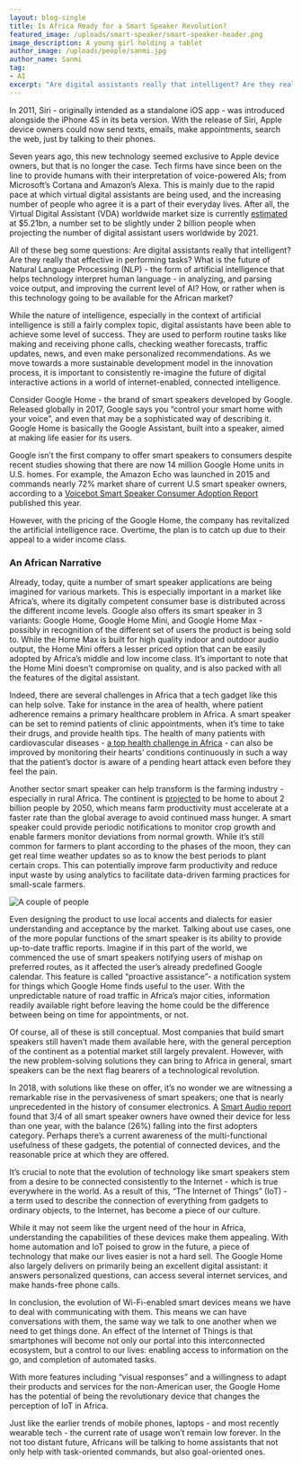 ```yaml
---
layout: blog-single
title: Is Africa Ready for a Smart Speaker Revolution?
featured_image: /uploads/smart-speaker/smart-speaker-header.png
image_description: A young girl holding a tablet
author_image: /uploads/people/sanmi.jpg
author_name: Sanmi
tag:
- AI
excerpt: "Are digital assistants really that intelligent? Are they really that effective in performing tasks? What is the future of Natural Language Processing (NLP) - the form of artificial intelligence that helps technology interpret human language - in analyzing, and parsing voice output, and improving the current level of AI?"
---
```


In 2011, Siri - originally intended as a standalone iOS app - was introduced alongside the iPhone 4S in its beta version. With the release of Siri, Apple device owners could now send texts, emails, make appointments, search the web, just by talking to their phones.

Seven years ago, this new technology seemed exclusive to Apple device owners, but that is no longer the case. Tech firms have since been on the line to provide humans with their interpretation of voice-powered AIs; from Microsoft’s Cortana and Amazon’s Alexa. This is mainly due to the rapid pace at which virtual digital assistants are being used, and the increasing number of people who agree it is a part of their everyday lives. After all, the Virtual Digital Assistant (VDA) worldwide market size is currently [estimated](https://www.statista.com/statistics/589079/worldwide-virtual-digital-assistants-consumer-market/ "estimated") at $5.21bn, a number set to be slightly under 2 billion people when projecting the number of digital assistant users worldwide by 2021.

All of these beg some questions: Are digital assistants really that intelligent? Are they really that effective in performing tasks? What is the future of Natural Language Processing (NLP) - the form of artificial intelligence that helps technology interpret human language - in analyzing, and parsing voice output, and improving the current level of AI? How, or rather when is this technology going to be available for the African market?

While the nature of intelligence, especially in the context of artificial intelligence is still a fairly complex topic, digital assistants have been able to achieve some level of success. They are used to perform routine tasks like making and receiving phone calls, checking weather forecasts, traffic updates, news, and even make personalized recommendations. As we move towards a more sustainable development model in the innovation process, it is important to consistently re-imagine the future of digital interactive actions in a world of internet-enabled, connected intelligence.

Consider Google Home - the brand of smart speakers developed by Google. Released globally in 2017, Google says you “control your smart home with your voice”, and even that may be a sophisticated way of describing it. Google Home is basically the Google Assistant, built into a speaker, aimed at making life easier for its users.

Google isn’t the first company to offer smart speakers to consumers despite recent studies showing that there are now 14 million Google Home units in U.S. homes. For example, the Amazon Echo was launched in 2015 and commands nearly 72% market share of current U.S smart speaker owners, according to a [Voicebot Smart Speaker Consumer Adoption Report](https://voicebot.ai/2018/03/08/amazon-echo-maintains-large-market-share-lead-u-s-smart-speaker-user-base/ "Voicebot Smart Speaker Consumer Adoption Report") published this year.

However, with the pricing of the Google Home, the company has revitalized the artificial intelligence race. Overtime, the plan is to catch up due to their appeal to a wider income class.

### An African Narrative

Already, today, quite a number of smart speaker applications are being imagined for various markets. This is especially important in a market like Africa’s, where its digitally competent consumer base is distributed across the different income levels. Google also offers its smart speaker in 3 variants: Google Home, Google Home Mini, and Google Home Max - possibly in recognition of the different set of users the product is being sold to. While the Home Max is built for high quality indoor and outdoor audio output, the Home Mini offers a lesser priced option that can be easily adopted by Africa’s middle and low income class. It’s important to note that the Home Mini doesn’t compromise on quality, and is also packed with all the features of the digital assistant.

Indeed, there are several challenges in Africa that a tech gadget like this can help solve. Take for instance in the area of health, where patient adherence remains a primary healthcare problem in Africa. A smart speaker can be set to remind patients of clinic appointments, when it’s time to take their drugs, and provide health tips. The health of many patients with cardiovascular diseases - [a top health challenge in Africa](https://www.theatlantic.com/health/archive/2014/10/africas-top-health-challenge-cardiovascular-disease/381699/ "a top health challenge in Africa") - can also be improved by monitoring their hearts’ conditions continuously in such a way that the patient’s doctor is aware of a pending heart attack even before they feel the pain.

Another sector smart speaker can help transform is the farming industry - especially in rural Africa. The continent is [projected](http://www.fao.org/fileadmin/templates/wsfs/docs/expert_paper/How_to_Feed_the_World_in_2050.pdf "projected") to be home to about 2 billion people by 2050, which means farm productivity must accelerate at a faster rate than the global average to avoid continued mass hunger. A smart speaker could provide periodic notifications to monitor crop growth and enable farmers monitor deviations from normal growth. While it’s still common for farmers to plant according to the phases of the moon, they can get real time weather updates so as to know the best periods to plant certain crops. This can potentially improve farm productivity and reduce input waste by using analytics to facilitate data-driven farming practices for small-scale farmers.

![A couple of people](/uploads/smart-speaker/smart-speaker-01.jpg "Love in the Air")

Even designing the product to use local accents and dialects for easier understanding and acceptance by the market. Talking about use cases, one of the more popular functions of the smart speaker is its ability to provide up-to-date traffic reports. Imagine if in this part of the world, we commenced the use of smart speakers notifying users of mishap on preferred routes, as it affected the user’s already predefined Google calendar. This feature is called “proactive assistance”- a notification system for things which Google Home finds useful to the user. With the unpredictable nature of road traffic in Africa’s major cities, information readily available right before leaving the home could be the difference between being on time for appointments, or not.

Of course, all of these is still conceptual. Most companies that build smart speakers still haven’t made them available here, with the general perception of the continent as a potential market still largely prevalent. However, with the new problem-solving solutions they can bring to Africa in general, smart speakers can be the next flag bearers of a technological revolution.

In 2018, with solutions like these on offer, it’s no wonder we are witnessing a remarkable rise in the pervasiveness of smart speakers; one that is nearly unprecedented in the history of consumer electronics. A [Smart Audio report](https://www.nationalpublicmedia.com/smart-audio-report/latest-report/ "Smart Audio report") found that 3/4 of all smart speaker owners have owned their device for less than one year, with the balance (26%) falling into the first adopters category. Perhaps there’s a current awareness of the multi-functional usefulness of these gadgets, the potential of connected devices, and the reasonable price at which they are offered.

It’s crucial to note that the evolution of technology like smart speakers stem from a desire to be connected consistently to the Internet - which is true everywhere in the world. As a result of this, “The Internet of Things” (IoT) - a term used to describe the connection of everything from gadgets to ordinary objects, to the Internet, has become a piece of our culture.

While it may not seem like the urgent need of the hour in Africa, understanding the capabilities of these devices make them appealing. With home automation and IoT poised to grow in the future, a piece of technology that make our lives easier is not a hard sell. The Google Home also largely delivers on primarily being an excellent digital assistant: it answers personalized questions, can access several internet services, and make hands-free phone calls.

In conclusion, the evolution of Wi-Fi-enabled smart devices means we have to deal with communicating with them. This means we can have conversations with them, the same way we talk to one another when we need to get things done. An effect of the Internet of Things is that smartphones will become not only our portal into this interconnected ecosystem, but a control to our lives: enabling access to information on the go, and completion of automated tasks.

With more features including “visual responses” and a willingness to adapt their products and services for the non-American user, the Google Home has the potential of being the revolutionary device that changes the perception of IoT in Africa.

Just like the earlier trends of mobile phones, laptops - and most recently wearable tech - the current rate of usage won’t remain low forever. In the not too distant future, Africans will be talking to home assistants that not only help with task-oriented commands, but also goal-oriented ones.


